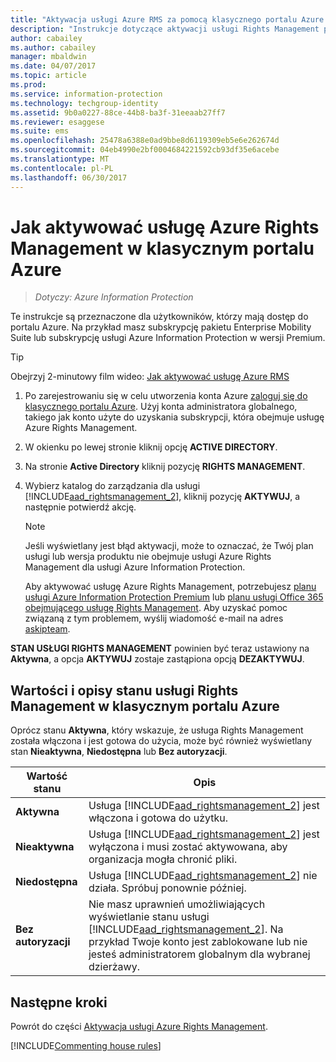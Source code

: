 ```yaml
---
title: "Aktywacja usługi Azure RMS za pomocą klasycznego portalu Azure — AIP"
description: "Instrukcje dotyczące aktywacji usługi Rights Management po uzyskaniu dostępu do witryny Azure Portal. Na przykład masz subskrypcję pakietu Enterprise Mobility Suite lub subskrypcję usługi Azure Information Protection w wersji Premium."
author: cabailey
ms.author: cabailey
manager: mbaldwin
ms.date: 04/07/2017
ms.topic: article
ms.prod: 
ms.service: information-protection
ms.technology: techgroup-identity
ms.assetid: 9b0a0227-88ce-44b8-ba3f-31eeaab27ff7
ms.reviewer: esaggese
ms.suite: ems
ms.openlocfilehash: 25478a6388e0ad9bbe8d6119309eb5e6e262674d
ms.sourcegitcommit: 04eb4990e2bf0004684221592cb93df35e6acebe
ms.translationtype: MT
ms.contentlocale: pl-PL
ms.lasthandoff: 06/30/2017
---
```

# <a name="how-to-activate-azure-rights-management-from-the-azure-classic-portal"></a>Jak aktywować usługę Azure Rights Management w klasycznym portalu Azure

>*Dotyczy: Azure Information Protection*


Te instrukcje są przeznaczone dla użytkowników, którzy mają dostęp do portalu Azure. Na przykład masz subskrypcję pakietu Enterprise Mobility Suite lub subskrypcję usługi Azure Information Protection w wersji Premium.

> [!TIP]
> Obejrzyj 2-minutowy film wideo: [Jak aktywować usługę Azure RMS](https://channel9.msdn.com/series/pit-stop-enterprise-mobility-suite/activate-azure-rms)

1.  Po zarejestrowaniu się w celu utworzenia konta Azure [zaloguj się do klasycznego portalu Azure](http://go.microsoft.com/fwlink/p/?LinkID=275081). Użyj konta administratora globalnego, takiego jak konto użyte do uzyskania subskrypcji, która obejmuje usługę Azure Rights Management.

2.  W okienku po lewej stronie kliknij opcję **ACTIVE DIRECTORY**.

3.  Na stronie **Active Directory** kliknij pozycję **RIGHTS MANAGEMENT**.

4.  Wybierz katalog do zarządzania dla usługi [!INCLUDE[aad_rightsmanagement_2](../includes/aad_rightsmanagement_2_md.md)], kliknij pozycję **AKTYWUJ**, a następnie potwierdź akcję.

    > [!NOTE]
    >Jeśli wyświetlany jest błąd aktywacji, może to oznaczać, że Twój plan usługi lub wersja produktu nie obejmuje usługi Azure Rights Management dla usługi Azure Information Protection.
    >
    >Aby aktywować usługę Azure Rights Management, potrzebujesz [planu usługi Azure Information Protection Premium](https://www.microsoft.com/cloud-platform/azure-information-protection-pricing) lub [planu usługi Office 365 obejmującego usługę Rights Management](http://download.microsoft.com/download/E/C/F/ECF42E71-4EC0-48FF-AA00-577AC14D5B5C/Azure_Information_Protection_licensing_datasheet_EN-US.pdf). Aby uzyskać pomoc związaną z tym problemem, wyślij wiadomość e-mail na adres [askipteam](mailto:askipteam?subject=I%20cannot%20activate%20RMS).


**STAN USŁUGI RIGHTS MANAGEMENT** powinien być teraz ustawiony na **Aktywna**, a opcja **AKTYWUJ** zostaje zastąpiona opcją **DEZAKTYWUJ**.

## <a name="rights-management-status-values-and-descriptions-in-the-azure-classic-portal"></a>Wartości i opisy stanu usługi Rights Management w klasycznym portalu Azure
Oprócz stanu **Aktywna**, który wskazuje, że usługa Rights Management została włączona i jest gotowa do użycia, może być również wyświetlany stan **Nieaktywna**, **Niedostępna** lub **Bez autoryzacji**.

|Wartość stanu|Opis|
|----------------|---------------|
|**Aktywna**|Usługa [!INCLUDE[aad_rightsmanagement_2](../includes/aad_rightsmanagement_2_md.md)] jest włączona i gotowa do użytku.|
|**Nieaktywna**|Usługa [!INCLUDE[aad_rightsmanagement_2](../includes/aad_rightsmanagement_2_md.md)] jest wyłączona i musi zostać aktywowana, aby organizacja mogła chronić pliki.|
|**Niedostępna**|Usługa [!INCLUDE[aad_rightsmanagement_2](../includes/aad_rightsmanagement_2_md.md)] nie działa. Spróbuj ponownie później.|
|**Bez autoryzacji**|Nie masz uprawnień umożliwiających wyświetlanie stanu usługi [!INCLUDE[aad_rightsmanagement_2](../includes/aad_rightsmanagement_2_md.md)]. Na przykład Twoje konto jest zablokowane lub nie jesteś administratorem globalnym dla wybranej dzierżawy.|

## <a name="next-steps"></a>Następne kroki
Powrót do części [Aktywacja usługi Azure Rights Management](activate-service.md).

[!INCLUDE[Commenting house rules](../includes/houserules.md)]